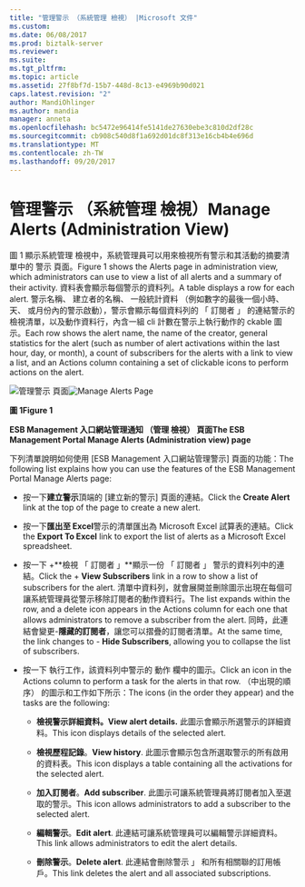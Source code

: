 ```yaml
---
title: "管理警示 （系統管理 檢視） |Microsoft 文件"
ms.custom: 
ms.date: 06/08/2017
ms.prod: biztalk-server
ms.reviewer: 
ms.suite: 
ms.tgt_pltfrm: 
ms.topic: article
ms.assetid: 27f8bf7d-15b7-448d-8c13-e4969b90d021
caps.latest.revision: "2"
author: MandiOhlinger
ms.author: mandia
manager: anneta
ms.openlocfilehash: bc5472e96414fe5141de27630ebe3c810d2df28c
ms.sourcegitcommit: cb908c540d8f1a692d01dc8f313e16cb4b4e696d
ms.translationtype: MT
ms.contentlocale: zh-TW
ms.lasthandoff: 09/20/2017
---
```

# <a name="manage-alerts-administration-view"></a><span data-ttu-id="881d3-102">管理警示 （系統管理 檢視）</span><span class="sxs-lookup"><span data-stu-id="881d3-102">Manage Alerts (Administration View)</span></span>
<span data-ttu-id="881d3-103">圖 1 顯示系統管理 檢視中，系統管理員可以用來檢視所有警示和其活動的摘要清單中的 警示 頁面。</span><span class="sxs-lookup"><span data-stu-id="881d3-103">Figure 1 shows the Alerts page in administration view, which administrators can use to view a list of all alerts and a summary of their activity.</span></span> <span data-ttu-id="881d3-104">資料表會顯示每個警示的資料列。</span><span class="sxs-lookup"><span data-stu-id="881d3-104">A table displays a row for each alert.</span></span> <span data-ttu-id="881d3-105">警示名稱、 建立者的名稱、 一般統計資料 （例如數字的最後一個小時、 天、 或月份內的警示啟動），警示會顯示每個資料列的 「 訂閱者 」 的連結警示的檢視清單，以及動作資料行，內含一組 cli 計數在警示上執行動作的 ckable 圖示。</span><span class="sxs-lookup"><span data-stu-id="881d3-105">Each row shows the alert name, the name of the creator, general statistics for the alert (such as number of alert activations within the last hour, day, or month), a count of subscribers for the alerts with a link to view a list, and an Actions column containing a set of clickable icons to perform actions on the alert.</span></span>  
  
 <span data-ttu-id="881d3-106">![管理警示 頁面](../esb-toolkit/media/ch8-managealertspage.jpg "Ch8 ManageAlertsPage")</span><span class="sxs-lookup"><span data-stu-id="881d3-106">![Manage Alerts Page](../esb-toolkit/media/ch8-managealertspage.jpg "Ch8-ManageAlertsPage")</span></span>  
  
 <span data-ttu-id="881d3-107">**圖 1**</span><span class="sxs-lookup"><span data-stu-id="881d3-107">**Figure 1**</span></span>  
  
 <span data-ttu-id="881d3-108">**ESB Management 入口網站管理通知 （管理 檢視） 頁面**</span><span class="sxs-lookup"><span data-stu-id="881d3-108">**The ESB Management Portal Manage Alerts (Administration view) page**</span></span>  
  
 <span data-ttu-id="881d3-109">下列清單說明如何使用 [ESB Management 入口網站管理警示] 頁面的功能：</span><span class="sxs-lookup"><span data-stu-id="881d3-109">The following list explains how you can use the features of the ESB Management Portal Manage Alerts page:</span></span>  
  
-   <span data-ttu-id="881d3-110">按一下**建立警示**頂端的 [建立新的警示] 頁面的連結。</span><span class="sxs-lookup"><span data-stu-id="881d3-110">Click the **Create Alert** link at the top of the page to create a new alert.</span></span>  
  
-   <span data-ttu-id="881d3-111">按一下**匯出至 Excel**警示的清單匯出為 Microsoft Excel 試算表的連結。</span><span class="sxs-lookup"><span data-stu-id="881d3-111">Click the **Export To Excel** link to export the list of alerts as a Microsoft Excel spreadsheet.</span></span>  
  
-   <span data-ttu-id="881d3-112">按一下 +**檢視 「 訂閱者 」**顯示一份 「 訂閱者 」 警示的資料列中的連結。</span><span class="sxs-lookup"><span data-stu-id="881d3-112">Click the + **View Subscribers** link in a row to show a list of subscribers for the alert.</span></span> <span data-ttu-id="881d3-113">清單中資料列，就會展開並刪除圖示出現在每個可讓系統管理員從警示移除訂閱者的動作資料行。</span><span class="sxs-lookup"><span data-stu-id="881d3-113">The list expands within the row, and a delete icon appears in the Actions column for each one that allows administrators to remove a subscriber from the alert.</span></span> <span data-ttu-id="881d3-114">同時，此連結會變更-**隱藏的訂閱者**，讓您可以摺疊的訂閱者清單。</span><span class="sxs-lookup"><span data-stu-id="881d3-114">At the same time, the link changes to - **Hide Subscribers**, allowing you to collapse the list of subscribers.</span></span>  
  
-   <span data-ttu-id="881d3-115">按一下 執行工作，該資料列中警示的 動作 欄中的圖示。</span><span class="sxs-lookup"><span data-stu-id="881d3-115">Click an icon in the Actions column to perform a task for the alerts in that row.</span></span> <span data-ttu-id="881d3-116">（中出現的順序） 的圖示和工作如下所示：</span><span class="sxs-lookup"><span data-stu-id="881d3-116">The icons (in the order they appear) and the tasks are the following:</span></span>  
  
    -   <span data-ttu-id="881d3-117">**檢視警示詳細資料。**</span><span class="sxs-lookup"><span data-stu-id="881d3-117">**View alert details.**</span></span> <span data-ttu-id="881d3-118">此圖示會顯示所選警示的詳細資料。</span><span class="sxs-lookup"><span data-stu-id="881d3-118">This icon displays details of the selected alert.</span></span>  
  
    -   <span data-ttu-id="881d3-119">**檢視歷程記錄**。</span><span class="sxs-lookup"><span data-stu-id="881d3-119">**View history**.</span></span> <span data-ttu-id="881d3-120">此圖示會顯示包含所選取警示的所有啟用的資料表。</span><span class="sxs-lookup"><span data-stu-id="881d3-120">This icon displays a table containing all the activations for the selected alert.</span></span>  
  
    -   <span data-ttu-id="881d3-121">**加入訂閱者**。</span><span class="sxs-lookup"><span data-stu-id="881d3-121">**Add subscriber**.</span></span> <span data-ttu-id="881d3-122">此圖示可讓系統管理員將訂閱者加入至選取的警示。</span><span class="sxs-lookup"><span data-stu-id="881d3-122">This icon allows administrators to add a subscriber to the selected alert.</span></span>  
  
    -   <span data-ttu-id="881d3-123">**編輯警示**。</span><span class="sxs-lookup"><span data-stu-id="881d3-123">**Edit alert**.</span></span> <span data-ttu-id="881d3-124">此連結可讓系統管理員可以編輯警示詳細資料。</span><span class="sxs-lookup"><span data-stu-id="881d3-124">This link allows administrators to edit the alert details.</span></span>  
  
    -   <span data-ttu-id="881d3-125">**刪除警示**。</span><span class="sxs-lookup"><span data-stu-id="881d3-125">**Delete alert**.</span></span> <span data-ttu-id="881d3-126">此連結會刪除警示 」 和所有相關聯的訂用帳戶。</span><span class="sxs-lookup"><span data-stu-id="881d3-126">This link deletes the alert and all associated subscriptions.</span></span>